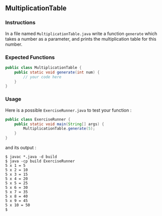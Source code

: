## MultiplicationTable

### Instructions

In a file named `MultiplicationTable.java` write a function `generate` which takes a number as a parameter, and prints the multiplication table for this number.

### Expected Functions

```java
public class MultiplicationTable {
    public static void generate(int num) {
        // your code here
    }
}
```

### Usage

Here is a possible `ExerciseRunner.java` to test your function :

```java
public class ExerciseRunner {
    public static void main(String[] args) {
        MultiplicationTable.generate(5);
    }
}
```

and its output :

```shell
$ javac *.java -d build
$ java -cp build ExerciseRunner
5 x 1 = 5
5 x 2 = 10
5 x 3 = 15
5 x 4 = 20
5 x 5 = 25
5 x 6 = 30
5 x 7 = 35
5 x 8 = 40
5 x 9 = 45
5 x 10 = 50
$
```

